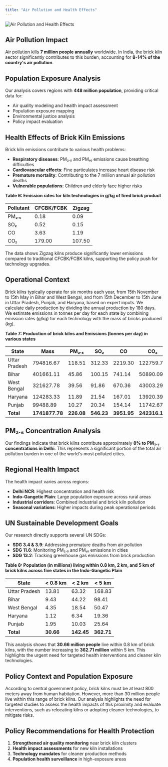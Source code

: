 ```yaml
---
title: "Air Pollution and Health Effects"
---
```


![Air Pollution and Health Effects](bk_images/air%20pollution.svg)

## Air Pollution Impact

Air pollution kills **7 million people annually** worldwide. In India, the brick kiln sector significantly contributes to this burden, accounting for **8-14% of the country's air pollution**.

## Population Exposure Analysis

Our analysis covers regions with **448 million population**, providing critical data for:

- Air quality modeling and health impact assessment
- Population exposure mapping
- Environmental justice analysis
- Policy impact evaluation

## Health Effects of Brick Kiln Emissions

Brick kiln emissions contribute to various health problems:

- **Respiratory diseases**: PM₂.₅ and PM₁₀ emissions cause breathing difficulties
- **Cardiovascular effects**: Fine particulates increase heart disease risk
- **Premature mortality**: Contributing to the 7 million annual air pollution deaths
- **Vulnerable populations**: Children and elderly face higher risks

**Table 6: Emission rates for kiln technologies in g/kg of fired brick product**

| Pollutant | CFCBK/FCBK | Zigzag |
|-----------|------------|---------|
| PM₂.₅ | 0.18 | 0.09 |
| SO₂ | 0.52 | 0.15 |
| CO | 3.63 | 1.19 |
| CO₂ | 179.00 | 107.50 |

The data shows Zigzag kilns produce significantly lower emissions compared to traditional CFCBK/FCBK kilns, supporting the policy push for technology upgrades.

## Operational Context

Brick kilns typically operate for six months each year, from 15th November to 15th May in Bihar and West Bengal, and from 15th December to 15th June in Uttar Pradesh, Punjab, and Haryana, based on expert inputs. We calculate daily production by dividing the annual production by 180 days. We estimate emissions in tonnes per day for each state by combining emission rates (g/kg) for each technology with the mass of bricks produced (kg).

**Table 7: Production of brick kilns and Emissions (tonnes per day) in various states**

| State | Mass | PM₂.₅ | SO₂ | CO | CO₂ |
|-------|------|--------|------|-----|------|
| Uttar Pradesh | 794816.67 | 118.51 | 312.33 | 2219.30 | 122759.72 |
| Bihar | 401661.11 | 45.86 | 100.15 | 741.14 | 50890.09 |
| West Bengal | 321627.78 | 39.56 | 91.86 | 670.36 | 43003.29 |
| Haryana | 124283.33 | 11.89 | 21.54 | 167.01 | 13920.39 |
| Punjab | 99488.89 | 10.27 | 20.34 | 154.14 | 11742.67 |
| **Total** | **1741877.78** | **226.08** | **546.23** | **3951.95** | **242316.16** |

## PM₂.₅ Concentration Analysis

Our findings indicate that brick kilns contribute approximately **8% to PM₂.₅ concentrations in Delhi**. This represents a significant portion of the total air pollution burden in one of the world's most polluted cities.

## Regional Health Impact

The health impact varies across regions:

- **Delhi NCR**: Highest concentration and health risk
- **Indo-Gangetic Plain**: Large population exposure across rural areas  
- **Industrial corridors**: Combined industrial and brick kiln pollution
- **Seasonal variations**: Higher impacts during peak operational periods

## UN Sustainable Development Goals

Our research directly supports several UN SDGs:

- **SDG 3.4 & 3.9**: Addressing premature deaths from air pollution
- **SDG 11.6**: Monitoring PM₂.₅ and PM₁₀ emissions in cities
- **SDG 13.2**: Tracking greenhouse gas emissions from brick production

**Table 8: Population (in millions) living within 0.8 km, 2 km, and 5 km of brick kilns across five states in the Indo-Gangetic Plain**

| State | < 0.8 km | < 2 km | < 5 km |
|-------|----------|--------|---------|
| Uttar Pradesh | 13.81 | 63.32 | 168.83 |
| Bihar | 9.43 | 44.22 | 98.41 |
| West Bengal | 4.35 | 18.54 | 50.47 |
| Haryana | 1.12 | 6.34 | 19.36 |
| Punjab | 1.95 | 10.03 | 25.64 |
| **Total** | **30.66** | **142.45** | **362.71** |

This analysis shows that **30.66 million people** live within 0.8 km of brick kilns, with the number increasing to **362.71 million** within 5 km. This highlights the urgent need for targeted health interventions and cleaner kiln technologies.

## Policy Context and Population Exposure

According to central government policy, brick kilns must be at least 800 meters away from human habitation. However, more than 30 million people live within this range of brick kilns. Our analysis highlights the need for targeted studies to assess the health impacts of this proximity and evaluate interventions, such as relocating kilns or adopting cleaner technologies, to mitigate risks.

## Policy Recommendations for Health Protection

1. **Strengthened air quality monitoring** near brick kiln clusters
2. **Health impact assessments** for new kiln installations
3. **Technology mandates** for cleaner production methods
4. **Population health surveillance** in high-exposure areas
